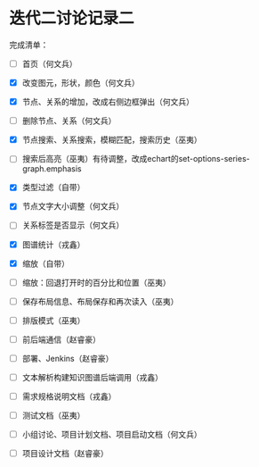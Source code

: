 # 迭代二讨论记录二

完成清单：

- [ ] 首页（何文兵）

- [x] 改变图元，形状，颜色（何文兵）
- [x] 节点、关系的增加，改成右侧边框弹出（何文兵）
- [ ] 删除节点、关系（何文兵）
- [x] 节点搜索、关系搜索，模糊匹配，搜索历史（巫夷）
- [ ] 搜索后高亮（巫夷）有待调整，改成echart的set-options-series-graph.emphasis
- [x] 类型过滤（自带）
- [x] 节点文字大小调整（何文兵）
- [ ] 关系标签是否显示（何文兵）
- [x] 图谱统计（戎鑫）
- [x] 缩放（自带）
- [ ] 缩放：回退打开时的百分比和位置（巫夷）
- [ ] 保存布局信息、布局保存和再次读入（巫夷）
- [ ] 排版模式（巫夷）
- [ ] 前后端通信（赵睿豪）
- [ ] 部署、Jenkins（赵睿豪）
- [ ] 文本解析构建知识图谱后端调用（戎鑫）
- [ ] 需求规格说明文档（戎鑫）
- [ ] 测试文档（巫夷）
- [ ] 小组讨论、项目计划文档、项目启动文档（何文兵）
- [ ] 项目设计文档（赵睿豪）